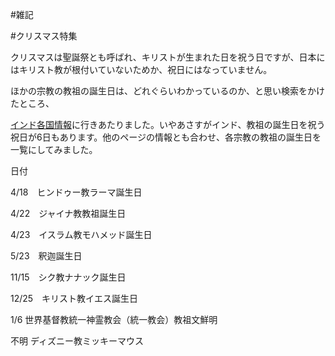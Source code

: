 #雑記

#クリスマス特集



クリスマスは聖誕祭とも呼ばれ、キリストが生まれた日を祝う日ですが、日本にはキリスト教が根付いていないためか、祝日にはなっていません。



ほかの宗教の教祖の誕生日は、どれぐらいわかっているのか、と思い検索をかけたところ、

[インド各国情報](http://www.arukikata.co.jp/country/india.html)に行きあたりました。いやあさすがインド、教祖の誕生日を祝う祝日が6日もあります。他のページの情報とも合わせ、各宗教の教祖の誕生日を一覧にしてみました。



日付



4/18　ヒンドゥー教ラーマ誕生日

4/22　ジャイナ教教祖誕生日

4/23　イスラム教モハメッド誕生日

5/23　釈迦誕生日

11/15　シク教ナナック誕生日

12/25　キリスト教イエス誕生日



1/6   世界基督教統一神霊教会（統一教会）教祖文鮮明

不明 ディズニー教ミッキーマウス



<!--  -->


